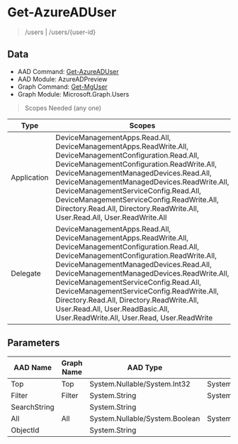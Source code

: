 # Get-AzureADUser

> /users | /users/{user-id}

## Data

+ AAD Command: [Get-AzureADUser](https://docs.microsoft.com/en-us/powershell/module/AzureADPreview/Get-AzureADUser)
+ AAD Module: AzureADPreview
+ Graph Command: [Get-MgUser](https://docs.microsoft.com/en-us/powershell/module/Microsoft.Graph.Users/Get-MgUser)
+ Graph Module: Microsoft.Graph.Users

> Scopes Needed (any one)

|Type|Scopes|
|---|---|
|Application|DeviceManagementApps.Read.All, DeviceManagementApps.ReadWrite.All, DeviceManagementConfiguration.Read.All, DeviceManagementConfiguration.ReadWrite.All, DeviceManagementManagedDevices.Read.All, DeviceManagementManagedDevices.ReadWrite.All, DeviceManagementServiceConfig.Read.All, DeviceManagementServiceConfig.ReadWrite.All, Directory.Read.All, Directory.ReadWrite.All, User.Read.All, User.ReadWrite.All|
|Delegate|DeviceManagementApps.Read.All, DeviceManagementApps.ReadWrite.All, DeviceManagementConfiguration.Read.All, DeviceManagementConfiguration.ReadWrite.All, DeviceManagementManagedDevices.Read.All, DeviceManagementManagedDevices.ReadWrite.All, DeviceManagementServiceConfig.Read.All, DeviceManagementServiceConfig.ReadWrite.All, Directory.Read.All, Directory.ReadWrite.All, User.Read.All, User.ReadBasic.All, User.ReadWrite.All, User.Read, User.ReadWrite|

## Parameters

|AAD Name|Graph Name|AAD Type|Graph Type|Infos|
|---|---|---|---|---|
|Top|Top|System.Nullable/System.Int32|System.Int32||
|Filter|Filter|System.String|System.String||
|SearchString||System.String|||
|All|All|System.Nullable/System.Boolean|System.Management.Automation.SwitchParameter||
|ObjectId||System.String|||

